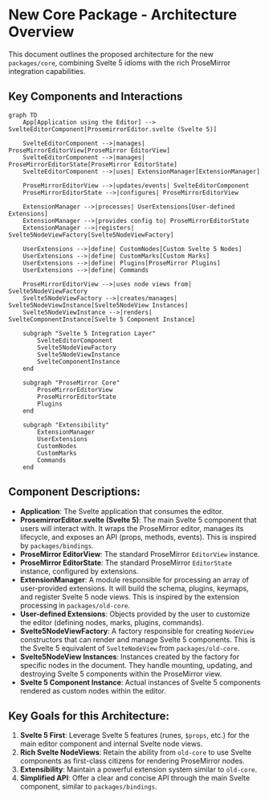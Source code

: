 # New Core Package - Architecture Overview

This document outlines the proposed architecture for the new `packages/core`, combining Svelte 5 idioms with the rich ProseMirror integration capabilities.

## Key Components and Interactions

```mermaid
graph TD
    App[Application using the Editor] --> SvelteEditorComponent[ProsemirrorEditor.svelte (Svelte 5)]

    SvelteEditorComponent -->|manages| ProseMirrorEditorView[ProseMirror EditorView]
    SvelteEditorComponent -->|manages| ProseMirrorEditorState[ProseMirror EditorState]
    SvelteEditorComponent -->|uses| ExtensionManager[ExtensionManager]

    ProseMirrorEditorView -->|updates/events| SvelteEditorComponent
    ProseMirrorEditorState -->|configures| ProseMirrorEditorView

    ExtensionManager -->|processes| UserExtensions[User-defined Extensions]
    ExtensionManager -->|provides config to| ProseMirrorEditorState
    ExtensionManager -->|registers| Svelte5NodeViewFactory[Svelte5NodeViewFactory]

    UserExtensions -->|define| CustomNodes[Custom Svelte 5 Nodes]
    UserExtensions -->|define| CustomMarks[Custom Marks]
    UserExtensions -->|define| Plugins[ProseMirror Plugins]
    UserExtensions -->|define| Commands

    ProseMirrorEditorView -->|uses node views from| Svelte5NodeViewFactory
    Svelte5NodeViewFactory -->|creates/manages| Svelte5NodeViewInstance[Svelte5NodeView Instances]
    Svelte5NodeViewInstance -->|renders| SvelteComponentInstance[Svelte 5 Component Instance]

    subgraph "Svelte 5 Integration Layer"
        SvelteEditorComponent
        Svelte5NodeViewFactory
        Svelte5NodeViewInstance
        SvelteComponentInstance
    end

    subgraph "ProseMirror Core"
        ProseMirrorEditorView
        ProseMirrorEditorState
        Plugins
    end

    subgraph "Extensibility"
        ExtensionManager
        UserExtensions
        CustomNodes
        CustomMarks
        Commands
    end
```

## Component Descriptions:

*   **Application**: The Svelte application that consumes the editor.
*   **ProsemirrorEditor.svelte (Svelte 5)**: The main Svelte 5 component that users will interact with. It wraps the ProseMirror editor, manages its lifecycle, and exposes an API (props, methods, events). This is inspired by `packages/bindings`.
*   **ProseMirror EditorView**: The standard ProseMirror `EditorView` instance.
*   **ProseMirror EditorState**: The standard ProseMirror `EditorState` instance, configured by extensions.
*   **ExtensionManager**: A module responsible for processing an array of user-provided extensions. It will build the schema, plugins, keymaps, and register Svelte 5 node views. This is inspired by the extension processing in `packages/old-core`.
*   **User-defined Extensions**: Objects provided by the user to customize the editor (defining nodes, marks, plugins, commands).
*   **Svelte5NodeViewFactory**: A factory responsible for creating `NodeView` constructors that can render and manage Svelte 5 components. This is the Svelte 5 equivalent of `SvelteNodeView` from `packages/old-core`.
*   **Svelte5NodeView Instances**: Instances created by the factory for specific nodes in the document. They handle mounting, updating, and destroying Svelte 5 components within the ProseMirror view.
*   **Svelte 5 Component Instance**: Actual instances of Svelte 5 components rendered as custom nodes within the editor.

## Key Goals for this Architecture:

1.  **Svelte 5 First**: Leverage Svelte 5 features (runes, `$props`, etc.) for the main editor component and internal Svelte node views.
2.  **Rich Svelte NodeViews**: Retain the ability from `old-core` to use Svelte components as first-class citizens for rendering ProseMirror nodes.
3.  **Extensibility**: Maintain a powerful extension system similar to `old-core`.
4.  **Simplified API**: Offer a clear and concise API through the main Svelte component, similar to `packages/bindings`.
